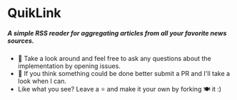 # QuikLink

##### A simple RSS reader for aggregating articles from all your favorite news sources.

- 🔎 Take a look around and feel free to ask any questions about the implementation by opening issues. 
- 🧐 If you think something could be done better submit a PR and I'll take a look when I can. 
- Like what you see? Leave a ⭐ and make it your own by forking 🍽️ it :)